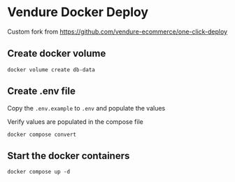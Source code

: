 # Vendure Docker Deploy

Custom fork from https://github.com/vendure-ecommerce/one-click-deploy

## Create docker volume
```
docker volume create db-data
```

## Create .env file
Copy the `.env.example` to `.env` and populate the values

Verify values are populated in the compose file
```
docker compose convert
```

## Start the docker containers
```
docker compose up -d
```
